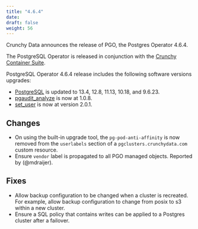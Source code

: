 ```yaml
---
title: "4.6.4"
date:
draft: false
weight: 56
---
```


Crunchy Data announces the release of PGO, the Postgres Operator 4.6.4.

The PostgreSQL Operator is released in conjunction with the [Crunchy Container Suite](https://github.com/CrunchyData/crunchy-containers/).

PostgreSQL Operator 4.6.4 release includes the following software versions upgrades:

- [PostgreSQL](https://www.postgresql.org) is updated to 13.4, 12.8, 11.13, 10.18, and 9.6.23.
- [pgaudit_analyze](https://github.com/pgaudit/pgaudit_analyze) is now at 1.0.8.
- [set_user](https://github.com/pgaudit/set_user) is now at version 2.0.1.

## Changes

- On using the built-in upgrade tool, the `pg-pod-anti-affinity` is now removed from the `userlabels` section of a `pgclusters.crunchydata.com` custom resource.
- Ensure `vendor` label is propagated to all PGO managed objects. Reported by (@mdraijer).

## Fixes

- Allow backup configuration to be changed when a cluster is recreated. For example, allow backup configuration to change from posix to s3 within a new cluster.
- Ensure a SQL policy that contains writes can be applied to a Postgres cluster after a failover.
